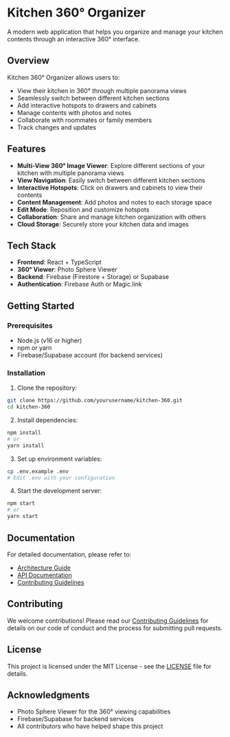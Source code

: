 # Kitchen 360° Organizer

A modern web application that helps you organize and manage your kitchen contents through an interactive 360° interface.

## Overview

Kitchen 360° Organizer allows users to:
- View their kitchen in 360° through multiple panorama views
- Seamlessly switch between different kitchen sections
- Add interactive hotspots to drawers and cabinets
- Manage contents with photos and notes
- Collaborate with roommates or family members
- Track changes and updates

## Features

- **Multi-View 360° Image Viewer**: Explore different sections of your kitchen with multiple panorama views
- **View Navigation**: Easily switch between different kitchen sections
- **Interactive Hotspots**: Click on drawers and cabinets to view their contents
- **Content Management**: Add photos and notes to each storage space
- **Edit Mode**: Reposition and customize hotspots
- **Collaboration**: Share and manage kitchen organization with others
- **Cloud Storage**: Securely store your kitchen data and images

## Tech Stack

- **Frontend**: React + TypeScript
- **360° Viewer**: Photo Sphere Viewer
- **Backend**: Firebase (Firestore + Storage) or Supabase
- **Authentication**: Firebase Auth or Magic.link

## Getting Started

### Prerequisites

- Node.js (v16 or higher)
- npm or yarn
- Firebase/Supabase account (for backend services)

### Installation

1. Clone the repository:
```bash
git clone https://github.com/yourusername/kitchen-360.git
cd kitchen-360
```

2. Install dependencies:
```bash
npm install
# or
yarn install
```

3. Set up environment variables:
```bash
cp .env.example .env
# Edit .env with your configuration
```

4. Start the development server:
```bash
npm start
# or
yarn start
```

## Documentation

For detailed documentation, please refer to:
- [Architecture Guide](docs/ARCHITECTURE.md)
- [API Documentation](docs/API.md)
- [Contributing Guidelines](docs/CONTRIBUTING.md)

## Contributing

We welcome contributions! Please read our [Contributing Guidelines](docs/CONTRIBUTING.md) for details on our code of conduct and the process for submitting pull requests.

## License

This project is licensed under the MIT License - see the [LICENSE](LICENSE) file for details.

## Acknowledgments

- Photo Sphere Viewer for the 360° viewing capabilities
- Firebase/Supabase for backend services
- All contributors who have helped shape this project 